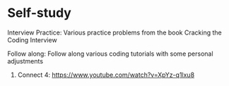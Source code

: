 # Self-study

Interview Practice: Various practice problems from the book Cracking the Coding Interview

Follow along: Follow along various coding tutorials with some personal adjustments
  1. Connect 4: https://www.youtube.com/watch?v=XpYz-q1lxu8
